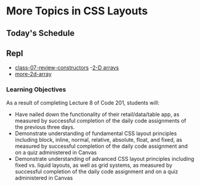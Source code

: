 # More Topics in CSS Layouts

## Today's Schedule

## Repl

- [class-07-review-constructors](https://replit.com/@rkgallaway/class-07-review-constructors#index.js)
-[2-D arrays](https://replit.com/@rkgallaway/WeeSelfassuredWorkplace#index.js)
- [more-2d-array](https://replit.com/@rkgallaway/more-2d-array#index.js)

### Learning Objectives

As a result of completing Lecture 8 of Code 201, students will:

- Have nailed down the functionality of their retail/data/table app, as measured by successful completion of the daily code assignments of the previous three days.
- Demonstrate understanding of fundamental CSS layout principles including block, inline, normal, relative, absolute, float, and fixed, as measured by successful completion of the daily code assignment and on a quiz administered in Canvas
- Demonstrate understanding of advanced CSS layout principles including fixed vs. liquid layouts, as well as grid systems, as measured by successful completion of the daily code assignment and on a quiz administered in Canvas
